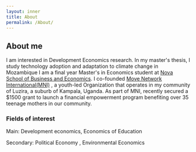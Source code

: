 ```yaml
---
layout: inner
title: About
permalink: /About/
---
```


## About me
I am interested in Development Economics research. In my master's thesis, I study technology adoption and adaptation to climate change in Mozambique I am a final year Master's in Economics student at [Nova School of Business and Economics](https://www.novasbe.unl.pt/en/programs/masters/economics/program). 
I co-founded  [Move Network International(MNI)](https://www.moveinternational.org/) , a youth-led Organization that operates in my community of  Luzira, a suburb of Kampala, Uganda. As part of MNI, recently secured a $1500 grant to launch a financial empowerment program benefiting over 35 teenage mothers in our community.

### Fields of interest
Main: Development economics, Economics of Education 

Secondary: Political Economy , Environmental Economics 
